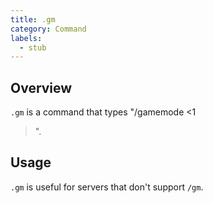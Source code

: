 ```yaml
---
title: .gm
category: Command
labels:
  - stub
---
```

## Overview
`.gm` is a command that types "/gamemode <1














































































>".

## Usage
  `.gm` is useful for servers that don't support `/gm`.
